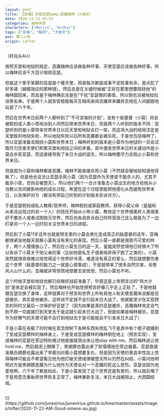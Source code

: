 ```yaml
---
layout: post
title: 【亚梅】天使亚瑟&amp;恶魔梅林（大纲文）
date: 2020-11-22 01:52
categories: 梅林传奇
characters: ["Merlin", "Arthur"]
tags: ["亚梅", "脑洞", "大纲文"]
pov: 第三人称
origin: Lofter
---
```


（好兆头AU）

按照天堂和地狱的规定，恶魔梅林应该做各种坏事，天使亚瑟应该做各种好事，所以梅林应该千方百计阻挠亚瑟。

但是这个笨手笨脚的亚瑟是个傻天使，简直每次都是成事不足败事有余，差点犯了好多错（蝴蝶效应的那种错），然后总是在关键时候被“正好在那里想要阻挠他”的梅林圆回来，而且鉴于梅林确实总是在“干扰”亚瑟做的事情，所以倒也没被地狱拉进黑名单。于是两个人就安安稳稳每天互相闹来闹去嫌弃来嫌弃去地在人间甜甜地玩耍了六千年。

然后在世界末日前两个人都听到了“不可言喻的计划”，说有个敌基督（小莫）将会被假扮成人类小孩地派到人间然后带来世界末日，但是两个人听到的版本不同：亚瑟听到的是小莫带来世界末日以后天堂和地狱会打一架，而这场大战的结局注定是天堂胜利地狱失败，所以地狱失败以后所有恶魔都会被杀死，于是也包括梅林了，所以亚瑟准备去阻挠小莫和世界末日；梅林听到的版本是小莫作为地狱的一员会试图尽力伤害天使们积累天堂和地狱之间的矛盾，其中激发世界末日的关键动作是小莫会杀死亚瑟，而这直接导致了末日大战的诞生，所以梅林要尽力去阻止小莫和世界末日。

但是因为小莫和梅林都是恶魔，梅林不能直接杀死小莫（不然就会被地狱知道他背叛了），但是他也没法让亚瑟杀死小莫（因为亚瑟作为天使是不能杀人的，尤其不能杀小孩，否则会被堕天）。所以他们两个一合计准备去小莫出生的地方给他从小当教父去间接影响他的成长过程，希望在这个过程里能把他感化从而避免世界末日，以及保护对方（都没有把自己听到的计划版本告诉对方）。

于是亚瑟假扮成私人教练/营养师，梅林假扮成家庭教师，获得小莫父母（皇姐和从来没出现过的另一个人）的信任开始从小带小莫，教他这个世界很美好人类很美好不要杀人或者试图毁灭世界。然后也各自告诉自己的阵营自己这么做是为了一边盯紧另一个人一边时刻关注世界末日的进程。

然后到了小莫11岁这年也就是预言里的小莫会黑化变成真正的敌基督的这年，亚梅都很紧张地每天观察小莫有没有黑化的表现，然后小莫一直都是很乖巧可爱的样子，两个人慢慢放心了。然后在小莫生日的这一天，皇姐突然觉得他已经够大了所以告诉了小莫关于他父亲的事（比如他是私生子或者抛弃母子跑了之类的），小莫突然就很丧很难过地觉得这个世界好冷漠，难道没有真正的爱么，然后就想要伤害这个世界（敌基督的能力之一就是心想事成），于是就带来了很多自然灾害，龙卷风火山什么的，亚梅就非常惊慌地想要去安抚他，然后小莫也不听。

这个时候天堂和地狱也都已经做好战前准备了，毕竟这是上帝预言过的“伟大计划”是肯定会被实现了。然后梅林也开始觉得预言好像几乎走上正轨了，于是他就跟亚瑟交换了身体，这样就算对于预言和世界上所有其他人和天使恶魔来说都是亚瑟被杀，其实是他被杀，这样说不定就不会引起末日大战了，他就能至少在实现预言的同时又最后一次保护好亚瑟了（因为如果是真的亚瑟被杀，恶魔梅林肯定会气到不顾一切直接打到天堂去于是这就引起末日大战了，但是如果是梅林被杀，亚瑟作为好脾气的天使可能不会打到地狱去于是可能就会不引发末日大战了）

于是小莫在丧极了的时候在意念控制下各种东西失控乱飞于是其中有个棍子就捅到了变成亚瑟模样的梅林身上，于是变成亚瑟模样的梅林倒在地上（预言实现），变成梅林的亚瑟在旁边特别难过地直接就哭出来让他stay with me，然后梅林说让他hold me，然后就闭上眼睛了，黑翅膀也露出来了软塌塌地在旁边垂着。亚瑟直接发飙白翅膀也露出来了举着剑对着小莫想要复仇，但是因为天使的善良本性加上觉得梅林可能会不希望看见他为他打破天使戒律被堕天所以仍然在纠结，小莫问他明明对方是黑翅膀恶魔为什么他作为天使会对一个恶魔的死这么悲伤，亚瑟说因为他爱他啊，六千年了都是如此，于是小莫发现了这个世界还是有爱的，所以就后悔了于是用意念重新把世界恢复正常了，梅林重新复活，末日大战被阻止，大团圆结局。

<br>
![](https://github.com/junesirius/junesirius.github.io/tree/master/assets/images/lofter/2020-11-22-AM-Good-omens-au.jpg)
